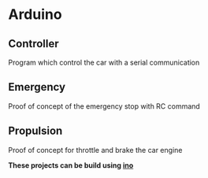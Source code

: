 Arduino
========

Controller
-----------
Program which control the car with a serial communication

Emergency
---------
Proof of concept of the emergency stop with RC command

Propulsion
----------
Proof of concept for throttle and brake the car engine


**These projects can be build using [ino](http://inotool.org/)**
